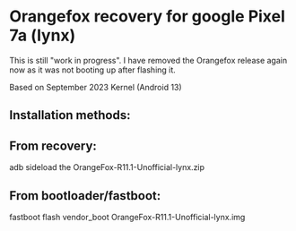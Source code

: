 # Orangefox recovery for google Pixel 7a (lynx)

This is still "work in progress". I have removed the Orangefox release again now as it was not booting up after flashing it. 

Based on September 2023 Kernel (Android 13)

## Installation methods:

## From recovery:
adb sideload the OrangeFox-R11.1-Unofficial-lynx.zip

## From bootloader/fastboot:
fastboot flash vendor_boot OrangeFox-R11.1-Unofficial-lynx.img

